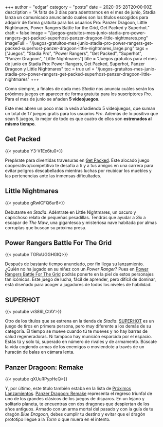 +++
author = "edgar"
category = "posts"
date = 2020-05-28T20:00:00Z
description = "A falta de 3 días para adentrarnos en el mes de junio, Stadia lanza un comunicado anunciando cuales son los títulos escogidos para adquirir de forma gratuita para los usuarios Pro: Panzer Dragoon, Little Nightmares, Power Rangers Battle for the Grid, Get Packed y Superhot."
draft = false
image = "/juegos-gratuitos-mes-junio-stadia-pro-power-rangers-get-packed-superhost-panzer-dragoon-little-nightmares.png"
imageFull = "/juegos-gratuitos-mes-junio-stadia-pro-power-rangers-get-packed-superhost-panzer-dragoon-little-nightmares_large.png"
tags = ["Juegos", "Stadia Pro", "Power Rangers", "Get Packed", "Superhot", "Panzer Dragoon", "Little Nightmares"]
title = "Juegos gratuitos para el mes de junio en Stadia Pro: Power Rangers, Get Packed, Superhot, Panzer Dragoon y Little Nightmares"
toc = true
url = "/juegos-gratuitos-mes-junio-stadia-pro-power-rangers-get-packed-superhost-panzer-dragoon-little-nightmares"
+++

Como siempre, a finales de cada mes _Stadia_ nos anuncia cuáles serán los próximos juegos en aparecer de forma gratuita para los suscriptores _Pro_. Para el mes de junio se añaden **5 videojuegos**.

Este mes abren un poco más la veda añadiendo 5 videojuegos, que suman un total de 17 juegos gratis para los usuarios _Pro_.  Además de lo positivo que sean 5 juegos, lo mejor de todo es que cuatro de ellos son **estrenados al mismo tiempo**.

## Get Packed

<div class="u-youtube">
  {{< youtube Y3-V1Ex6tu0>}}
</div>

Prepárate para divertidas travesuras en <a class="u-anchor" href="/get-packed">Get Packed</a>. Este alocado juego cooperativo/competitivo te desafía a ti y a tus amigos en una carrera para evitar peligros descabellados mientras luchas por reubicar los muebles y las pertenencias ante las inmensas dificultades.

## Little Nightmares

<div class="u-youtube">
  {{< youtube gRwlCFQ6ur8>}}
</div>

Debutante en _Stadia_. Adéntrate en Little Nightmares, un oscuro y caprichoso relato de pequeñas pesadillas. Tendrás que ayudar a _Six_ a escapar de _The Maw_, una gigantesca y misteriosa nave habitada por almas corruptas que buscan su próxima presa.

## Power Rangers Battle For The Grid

<div class="u-youtube">
  {{< youtube TGRxUGGHGIQ>}}
</div>

Después de bastante tiempo anunciado, por fin llega su lanzamiento. ¿Quién no ha jugado en su niñez con un _Power Ranger_? Pues en <a class="u-anchor" href=" /power-rangers-battle-for-the-grid">Power Rangers Battle For The Grid</a> podrás ponerte en la piel de estos personajes tan icónicos. Este juego de lucha, fácil de aprender, pero difícil de dominar, está diseñado para acoger a jugadores de todos los niveles de habilidad.

## SUPERHOT

<div class="u-youtube">
  {{< youtube vrS86l_CtAY>}}
</div>

Otro de los títulos que se estrena en la tienda de _Stadia_. <a class="u-anchor" href="/superhot">SUPERHOT</a> es un juego de tiros en primera persona, pero muy diferente a los demás de su categoría. El tiempo se mueve cuando tú te mueves y no hay barras de salud regeneradoras. Ni tampoco hay munición esparcida por el espacio. Estás tú y solo tú, superado en número de rivales y de armamento. Búscate la vida cogiendo armas de los enemigos o moviendote a través de un huracán de balas en cámara lenta.

## Panzer Dragoon: Remake

<div class="u-youtube">
  {{< youtube qXUuRPypHeQ>}}
</div>

Y, por último, este título también estaba en la lista de <a class="u-anchor" href=" /proximos-lanzamientos">Próximos Lanzamientos</a>. <a class="u-anchor" href="/panzer-dragoon-remake">Panzer Dragoon: Remake</a> representa el regreso triunfal de uno de los grandes clásicos de los juegos de disparos. En un lejano y solitario planeta, te encuentras con dos dragones que despiertan de los años antiguos. Armado con un arma mortal del pasado y con la guía de tu dragón _Blue Dragoon_, debes cumplir tu destino y evitar que el dragón prototipo llegue a la _Torre_ o que muera en el intento.
